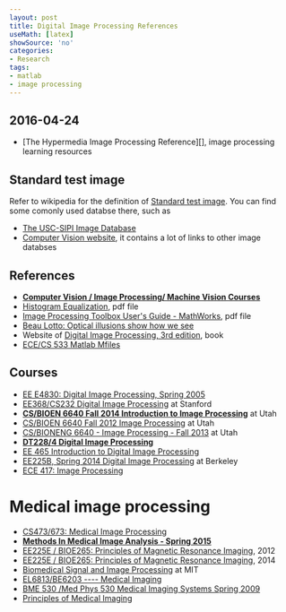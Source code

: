 ```yaml
---
layout: post
title: Digital Image Processing References
useMath: [latex]
showSource: 'no'
categories:
- Research
tags:
- matlab
- image processing
---
```


## 2016-04-24
 - [The Hypermedia Image Processing Reference][], image processing learning resources

## Standard test image
 Refer to wikipedia for the definition of [Standard test image][24]. You can find some comonly used databse there,
such as
  - [The USC-SIPI Image Database][25]
  - [Computer Vision website][26], it contains a lot of links to other image databses

## References
 - [**Computer Vision / Image Processing/ Machine Vision Courses**][13]
 - [Histogram Equalization][1], pdf file
 - [Image Processing Toolbox User's Guide - MathWorks][2], pdf file
 - [Beau Lotto: Optical illusions show how we see][8]
 - Website of [Digital Image Processing, 3rd edition][9], book
 - [ECE/CS 533 Matlab Mfiles][10]


## Courses
 - [EE E4830: Digital Image Processing, Spring 2005][14]
 - [EE368/CS232 Digital Image Processing][3] at Stanford
 - [**CS/BIOEN 6640 Fall 2014 Introduction to Image Processing**][6] at Utah
 - [CS/BIOEN 6640 Fall 2012 Image Processing][4] at Utah
 - [CS/BIONENG 6640 - Image Processing - Fall 2013][5] at Utah
 - [**DT228/4 Digital Image Processing**][7]
 - [EE 465 Introduction to Digital Image Processing][11]
 - [EE225B, Spring 2014 Digital Image Processing][12] at Berkeley
 - [ECE 417: Image Processing][15]

# Medical image processing
 - [CS473/673: Medical Image Processing][16]
 - [**Methods In Medical Image Analysis - Spring 2015**][17]
 - [EE225E / BIOE265: Principles of Magnetic Resonance Imaging][18], 2012
 - [EE225E / BIOE265: Principles of Magnetic Resonance Imaging][19], 2014
 - [Biomedical Signal and Image Processing][20] at MIT
 - [EL6813/BE6203 ---- Medical Imaging][21]
 - [BME 530 /Med Phys 530 Medical Imaging Systems Spring 2009][22]
 - [Principles of Medical Imaging][23]









[27]: http://homepages.inf.ed.ac.uk/rbf/HIPR2/

[26]: http://www.cs.cmu.edu/afs/cs/project/cil/ftp/html/v-images.html
[25]: http://sipi.usc.edu/database/
[24]: https://en.wikipedia.org/wiki/Standard_test_image

[23]: http://ocw.mit.edu/courses/nuclear-engineering/22-058-principles-of-medical-imaging-fall-2002/index.htm
[22]: http://www.medphysics.wisc.edu/~block/bme_530_lectures.html
[21]: http://eeweb.poly.edu/~yao/EL5823/
[20]:http://ocw.mit.edu/courses/health-sciences-and-technology/hst-582j-biomedical-signal-and-image-processing-spring-2007/index.htm
[19]: http://inst.eecs.berkeley.edu/~ee225e/sp14/
[18]: http://inst.eecs.berkeley.edu/~ee225e/sp12/
[17]: http://www.cs.cmu.edu/~galeotti/methods_course/
[16]: https://cs.uwaterloo.ca/~jorchard/cs473/CS473/Lectures.html
[15]: https://ece.uwaterloo.ca/~ece417/outline.html
[14]: http://www.ee.columbia.edu/~sfchang/course/dip/
[13]: http://homepages.inf.ed.ac.uk/rbf/IAPR/researchers/D2PAGES/d2courseSyllabi.htm
[12]: http://inst.eecs.berkeley.edu/~ee225b/sp14/#lectures
[11]: http://www.csee.wvu.edu/~xinl/courses/ee465/ee465.html
[10]: http://homepages.cae.wisc.edu/~ece533/matlab/index.html
[9]: http://www.imageprocessingplace.com/DIP-3E/dip3e_main_page.htm
[8]: http://www.ted.com/talks/beau_lotto_optical_illusions_show_how_we_see?language=en
[7]: http://www.comp.dit.ie/bmacnamee/gaip.htm
[6]: http://www.sci.utah.edu/~gerig/CS6640-F2014/CS6640-F2014.html
[5]: http://www.eng.utah.edu/~cs6640/
[4]: http://www.sci.utah.edu/~gerig/CS6640-F2012/CS6640-F2012.html
[3]: http://web.stanford.edu/class/ee368/handouts.html
[2]: http://www.mathworks.com/help/pdf_doc/images/images_tb.pdf
[1]: http://www.math.uci.edu/icamp/courses/math77c/demos/hist_eq.pdf
